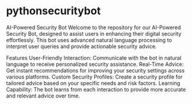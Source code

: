 # pythonsecuritybot
AI-Powered Security Bot
Welcome to the repository for our AI-Powered Security Bot, designed to assist users in enhancing their digital security effortlessly. This bot uses advanced natural language processing to interpret user queries and provide actionable security advice.

Features
User-Friendly Interaction: Communicate with the bot in natural language to receive personalized security assistance.
Real-Time Advice: Get instant recommendations for improving your security settings across various platforms.
Custom Security Profiles: Create a security profile for tailored advice based on your specific needs and risk factors.
Learning Capability: The bot learns from each interaction to provide more accurate and relevant advice over time.
